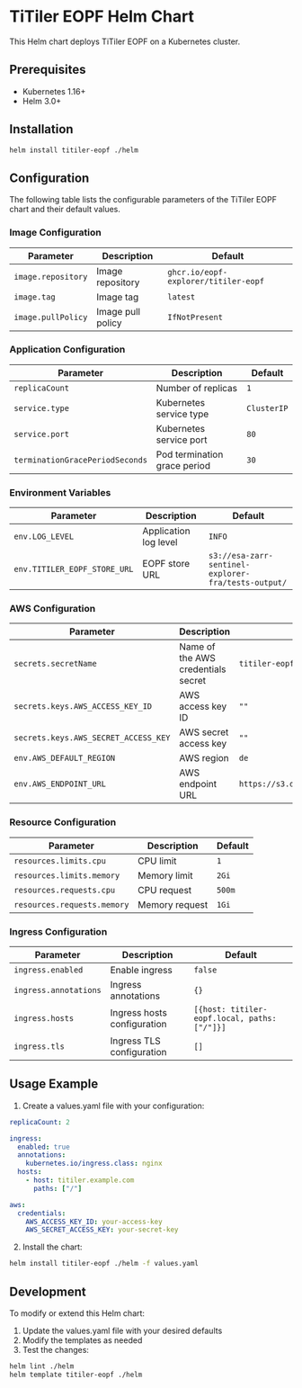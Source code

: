 # TiTiler EOPF Helm Chart

This Helm chart deploys TiTiler EOPF on a Kubernetes cluster.

## Prerequisites

- Kubernetes 1.16+
- Helm 3.0+

## Installation

```bash
helm install titiler-eopf ./helm
```

## Configuration

The following table lists the configurable parameters of the TiTiler EOPF chart and their default values.

### Image Configuration

| Parameter | Description | Default |
|-----------|-------------|---------|
| `image.repository` | Image repository | `ghcr.io/eopf-explorer/titiler-eopf` |
| `image.tag` | Image tag | `latest` |
| `image.pullPolicy` | Image pull policy | `IfNotPresent` |

### Application Configuration

| Parameter | Description | Default |
|-----------|-------------|---------|
| `replicaCount` | Number of replicas | `1` |
| `service.type` | Kubernetes service type | `ClusterIP` |
| `service.port` | Kubernetes service port | `80` |
| `terminationGracePeriodSeconds` | Pod termination grace period | `30` |

### Environment Variables

| Parameter | Description | Default |
|-----------|-------------|---------|
| `env.LOG_LEVEL` | Application log level | `INFO` |
| `env.TITILER_EOPF_STORE_URL` | EOPF store URL | `s3://esa-zarr-sentinel-explorer-fra/tests-output/` |

### AWS Configuration

| Parameter | Description | Default |
|-----------|-------------|---------|
| `secrets.secretName` | Name of the AWS credentials secret | `titiler-eopf-secret` |
| `secrets.keys.AWS_ACCESS_KEY_ID` | AWS access key ID | `""` |
| `secrets.keys.AWS_SECRET_ACCESS_KEY` | AWS secret access key | `""` |
| `env.AWS_DEFAULT_REGION` | AWS region | `de` |
| `env.AWS_ENDPOINT_URL` | AWS endpoint URL | `https://s3.de.io.cloud.ovh.net/` |

### Resource Configuration

| Parameter | Description | Default |
|-----------|-------------|---------|
| `resources.limits.cpu` | CPU limit | `1` |
| `resources.limits.memory` | Memory limit | `2Gi` |
| `resources.requests.cpu` | CPU request | `500m` |
| `resources.requests.memory` | Memory request | `1Gi` |

### Ingress Configuration

| Parameter | Description | Default |
|-----------|-------------|---------|
| `ingress.enabled` | Enable ingress | `false` |
| `ingress.annotations` | Ingress annotations | `{}` |
| `ingress.hosts` | Ingress hosts configuration | `[{host: titiler-eopf.local, paths: ["/"]}]` |
| `ingress.tls` | Ingress TLS configuration | `[]` |

## Usage Example

1. Create a values.yaml file with your configuration:

```yaml
replicaCount: 2

ingress:
  enabled: true
  annotations:
    kubernetes.io/ingress.class: nginx
  hosts:
    - host: titiler.example.com
      paths: ["/"]

aws:
  credentials:
    AWS_ACCESS_KEY_ID: your-access-key
    AWS_SECRET_ACCESS_KEY: your-secret-key
```

2. Install the chart:

```bash
helm install titiler-eopf ./helm -f values.yaml
```

## Development

To modify or extend this Helm chart:

1. Update the values.yaml file with your desired defaults
2. Modify the templates as needed
3. Test the changes:

```bash
helm lint ./helm
helm template titiler-eopf ./helm
